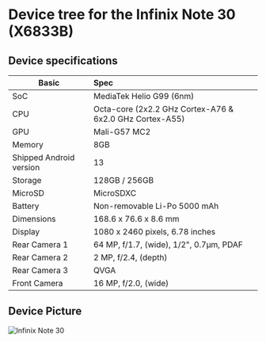 # Device tree for the Infinix Note 30 (X6833B)

## Device specifications

| Basic                   | Spec                                                        |
| ----------------------- | :---------------------------------------------------------- |
| SoC                     | MediaTek Helio G99 (6nm)                                    |
| CPU                     | Octa-core (2x2.2 GHz Cortex-A76 & 6x2.0 GHz Cortex-A55)     |
| GPU                     | Mali-G57 MC2                                                |
| Memory                  | 8GB                                                         |
| Shipped Android version | 13                                                          |
| Storage                 | 128GB / 256GB                                               |
| MicroSD                 | MicroSDXC                                                   |
| Battery                 | Non-removable Li-Po 5000 mAh                                |
| Dimensions              | 168.6 x 76.6 x 8.6 mm                                       |
| Display                 | 1080 x 2460 pixels, 6.78 inches                             |
| Rear Camera 1           | 64 MP, f/1.7, (wide), 1/2", 0.7µm, PDAF                     |
| Rear Camera 2           | 2 MP, f/2.4, (depth)                                        |
| Rear Camera 3           | QVGA                                                        |
| Front Camera            | 16 MP, f/2.0, (wide)                                        |


## Device Picture

![Infinix Note 30](https://fdn2.gsmarena.com/vv/pics/infinix/infinix-note30-4g-1.jpg)
